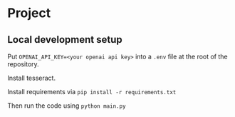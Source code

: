 # Project

## Local development setup

Put `OPENAI_API_KEY=<your openai api key>` into a `.env` file at the root of the repository.

Install tesseract.

<!-- for the person to install tesseract that will read the code -->

Install requirements via `pip install -r requirements.txt`

Then run the code using `python main.py`